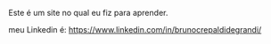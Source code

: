 Este é um site no qual eu fiz para aprender.

meu Linkedin é: https://www.linkedin.com/in/brunocrepaldidegrandi/
